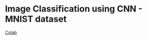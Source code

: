# Image Classification using CNN - MNIST dataset

[Colab](https://colab.research.google.com/drive/14gj8h9xMoyOzDtlcrDUu48IalXavyQ8h?usp=sharing)
